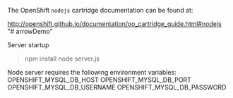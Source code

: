 The OpenShift `nodejs` cartridge documentation can be found at:

http://openshift.github.io/documentation/oo_cartridge_guide.html#nodejs
"# arrowDemo" 

Server startup
> npm install
> node server.js

Node server requires the following environment variables:
	OPENSHIFT_MYSQL_DB_HOST
	OPENSHIFT_MYSQL_DB_PORT
	OPENSHIFT_MYSQL_DB_USERNAME
	OPENSHIFT_MYSQL_DB_PASSWORD